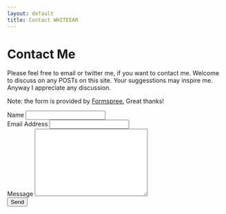 ```yaml
---
layout: default
title: Contact WHITEEAR 
---
```


<div id="contact">
  <h1 class="pageTitle">Contact Me</h1>
  <div class="contactContent">
    <p class="intro">Please feel free to email or twitter me, if you want to contact me. Welcome to discuss on any POSTs on this site. Your suggesstions may inspire me. Anyway I appreciate any discussion.</p>
    <p>Note: the form is provided by <a href="http://formspree.io/">Formspree.</a> Great thanks! </p>
  </div>
  <form method="POST" action="http://formspree.io/cyliu7@gmail.com">
    <label for="name">Name</label>    
    <input type="text" id="name" name="name" class="full-width"><br>
    <label for="email">Email Address</label>
    <input type="email" id="email" name="_replyto" class="full-width"><br>
    <label for="message">Message</label>
    <textarea name="message" id="message" cols="30" rows="10" class="full-width"></textarea><br>
    <input type="submit" value="Send" class="button">
  </form>
</div>
